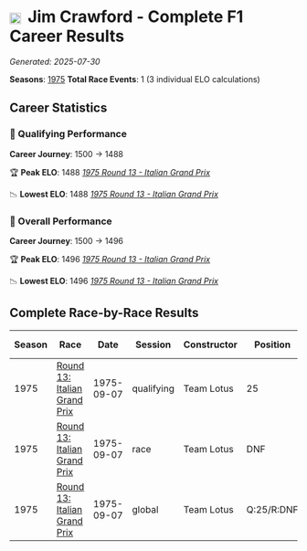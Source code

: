# <img src="https://upload.wikimedia.org/wikipedia/commons/thumb/8/83/Flag_of_the_United_Kingdom_%283-5%29.svg/512px-Flag_of_the_United_Kingdom_%283-5%29.svg.png?20250726143817" alt="United Kingdom" width="20" height="auto" style="vertical-align: middle; margin-right: 5px;" onerror="this.outerHTML='🇬🇧'; this.style.marginRight='5px';"/> Jim Crawford - Complete F1 Career Results

*Generated: 2025-07-30*

**Seasons**: [1975](../results/1975-season-report.md)
**Total Race Events**: 1 (3 individual ELO calculations)

## Career Statistics

### 🏁 Qualifying Performance
**Career Journey**: 1500 → 1488

🏆 **Peak ELO**: 1488
   *[1975 Round 13 - Italian Grand Prix](../results/1975-season-report.md#round-13-italian-grand-prix)*

📉 **Lowest ELO**: 1488
   *[1975 Round 13 - Italian Grand Prix](../results/1975-season-report.md#round-13-italian-grand-prix)*

### 🌟 Overall Performance
**Career Journey**: 1500 → 1496

🏆 **Peak ELO**: 1496
   *[1975 Round 13 - Italian Grand Prix](../results/1975-season-report.md#round-13-italian-grand-prix)*

📉 **Lowest ELO**: 1496
   *[1975 Round 13 - Italian Grand Prix](../results/1975-season-report.md#round-13-italian-grand-prix)*


## Complete Race-by-Race Results

| Season | Race | Date | Session | Constructor | Position | Starting ELO | ELO Change | Final ELO | Teammate |
|--------|------|------|---------|-------------|----------|--------------|------------|-----------|----------|
| 1975 | [Round 13: Italian Grand Prix](../results/1975-season-report.md#round-13-italian-grand-prix) | 1975-09-07 | qualifying | Team Lotus | 25 | 1500 | -12 | 1488 | Ronnie Peterson |
| 1975 | [Round 13: Italian Grand Prix](../results/1975-season-report.md#round-13-italian-grand-prix) | 1975-09-07 | race | Team Lotus | DNF | 1500 | N/A | 1500 | Ronnie Peterson |
| 1975 | [Round 13: Italian Grand Prix](../results/1975-season-report.md#round-13-italian-grand-prix) | 1975-09-07 | global | Team Lotus | Q:25/R:DNF | 1500 | -4 | 1496 | Ronnie Peterson |
